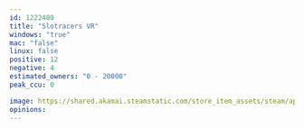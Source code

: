 ```yaml
---
id: 1222480
title: "Slotracers VR"
windows: "true"
mac: "false"
linux: false
positive: 12
negative: 4
estimated_owners: "0 - 20000"
peak_ccu: 0

image: https://shared.akamai.steamstatic.com/store_item_assets/steam/apps/1222480/header.jpg?t=1614880850
opinions:
---
```

